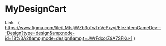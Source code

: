 # MyDesignCart
Link - ( https://www.figma.com/file/LMtsIjWZb3oTwTnVePxyyj/ElezhtemGameDev---Design?type=design&amp;node-id=18%3A2&amp;mode=design&amp;t=JWrFdxorZGA7SFKu-1 )
